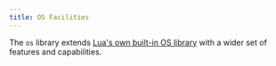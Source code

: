 ```yaml
---
title: OS Facilities
---
```


The `os` library extends [Lua's own built-in OS library](https://www.lua.org/manual/5.3/manual.html#6.9) with a wider set of features and capabilities.

